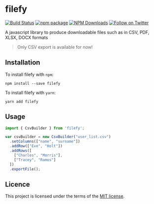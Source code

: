 # filefy
[![Build Status](https://travis-ci.org/mbrn/filefy.svg?branch=master)](https://travis-ci.org/mbrn/filefy)
[![npm package](https://img.shields.io/npm/v/filefy/latest.svg)](https://www.npmjs.com/package/filefy)
[![NPM Downloads](https://img.shields.io/npm/dt/filefy.svg?style=flat)](https://npmcharts.com/compare/filefy?minimal=true)
[![Follow on Twitter](https://img.shields.io/twitter/follow/baranmehmet.svg?label=follow+baranmehmet)](https://twitter.com/baranmehmet)


A javascript library to produce downloadable files such as in CSV, PDF, XLSX, DOCX formats

> Only CSV export is available for now!

## Installation

To install filefy with `npm`:

    npm install --save filefy

To install filefy with `yarn`:

    yarn add filefy

## Usage

```js
import { CsvBuilder } from 'filefy';

var csvBuilder = new CsvBuilder("user_list.csv")
  .setColumns(["name", "surname"])
  .addRow(["Eve", "Holt"])
  .addRows([
    ["Charles", "Morris"],
    ["Tracey", "Ramos"]
  ])
  .exportFile();
```

## Licence

This project is licensed under the terms of the [MIT license](/LICENSE).
